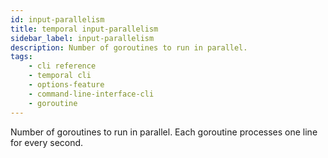 ```yaml
---
id: input-parallelism
title: temporal input-parallelism
sidebar_label: input-parallelism
description: Number of goroutines to run in parallel.
tags: 
    - cli reference
    - temporal cli
    - options-feature
    - command-line-interface-cli
    - goroutine
---
```


Number of goroutines to run in parallel.
Each goroutine processes one line for every second.
